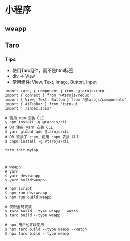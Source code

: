 # 小程序

## weapp







## Taro

### Tips

- 使用Taro组件，而不是html标签
- div -> View
- 常用组件: View, Text, Image, Button, Input



```
import Taro, { Component } from '@tarojs/taro'
import { connect } from '@tarojs/redux'
import { View, Text, Button } from '@tarojs/components'
import { AtTabBar } from 'taro-ui'
import './index.scss'
```





```
# 使用 npm 安装 CLI
$ npm install -g @tarojs/cli
# OR 使用 yarn 安装 CLI
$ yarn global add @tarojs/cli
# OR 安装了 cnpm，使用 cnpm 安装 CLI
$ cnpm install -g @tarojs/cli

taro init myApp



# weapp
# yarn
$ yarn dev:weapp
$ yarn build:weapp

# npm script
$ npm run dev:weapp
$ npm run build:weapp

# 仅限全局安装
$ taro build --type weapp --watch
$ taro build --type weapp

# npx 用户也可以使用
$ npx taro build --type weapp --watch
$ npx taro build --type weapp
```

